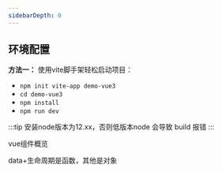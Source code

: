 ```yaml
---
sidebarDepth: 0
---
```


## 环境配置

**方法一：**
使用vite脚手架轻松启动项目：

- `npm init vite-app demo-vue3`
- `cd demo-vue3`
- `npm install`
- `npm run dev`

:::tip
安装node版本为12.xx，否则低版本node 会导致 build 报错
:::

vue组件概览

data+生命周期是函数，其他是对象